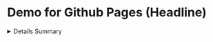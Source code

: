 # Demo for Github Pages (Headline)

<details>
 <summary>Details Summary</summary>
 
 ´´´
 console.log("details here");
 ´´´
 
</details>
